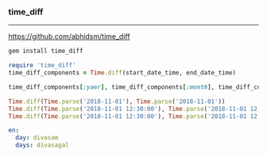### time_diff
---
https://github.com/abhidsm/time_diff

```ruby
gem install time_diff

require 'time_diff'
time_diff_components = Time.diff(start_date_time, end_date_time)

time_diff_components[:yaer], time_diff_components[:month], time_diff_components[:week]

Time.diff(Time.parse('2018-11-01'), Time.parse('2018-11-01'))
Time.diff(Time.parse('2018-11-01 12:30:00'), Time.parse('2018-11-01 12:30:30'), '%y, %d and %h:%m:%s ')
Time.diff(Time.parse('2018-11-01 12:30:00'), Time.parse('2018-11-01 12:30:30'), '%H %N %S')

```

```yml
en:
  day: divasam
  days: divasagal

```

```
```

